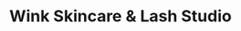 ---
title: "Wink Skincare & Lash Studio"
url: /saratoga-springs/wink-skincare-und-lash-studio/
shop: Kosmetik
---